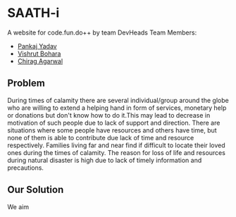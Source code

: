 # SAATH-i

A website for code.fun.do++ by team DevHeads
Team Members: 
* [Pankaj Yadav](https://github.com/y-pankaj)
* [Vishrut Bohara](https://github.com/1ofmytype)
* [Chirag Agarwal](https://github.com/bawabanna230)

## Problem
During times of calamity there are several individual/group around the globe who are willing to extend a helping hand in form of services, monetary help or donations but don't know how to do it.This may lead to decrease in motivation of such people due to lack of support and direction. There are situations where some people have resources and others have time, but none of them is able to contribute due lack of time and resource respectively.
Families living far and near find if difficult to locate their loved ones during the times of calamity.
The reason for loss of life and resources during natural disaster is high due to lack of timely information and precautions.

## Our Solution
We aim
